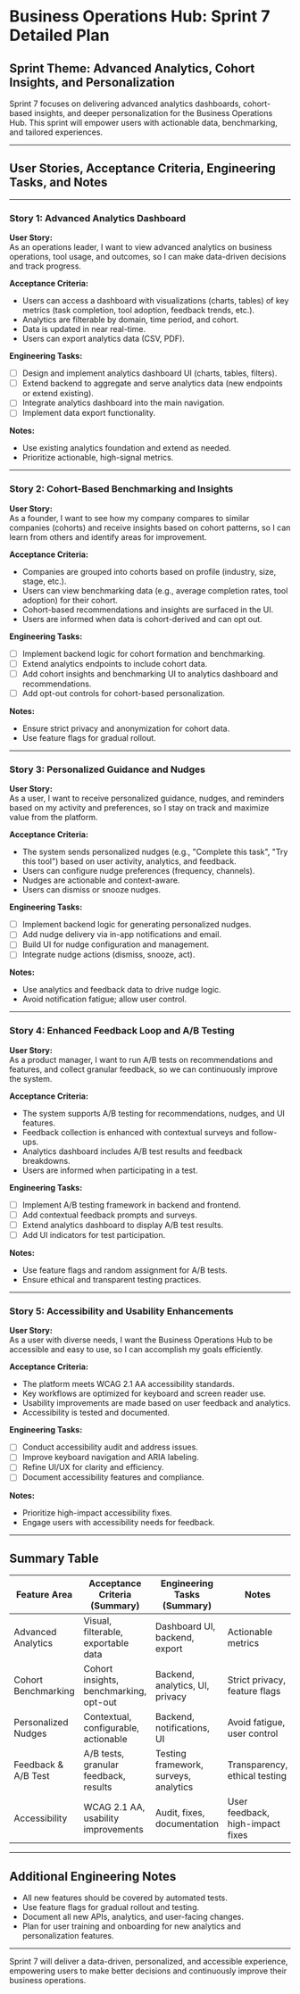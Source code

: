 # Business Operations Hub: Sprint 7 Detailed Plan

## Sprint Theme: Advanced Analytics, Cohort Insights, and Personalization

Sprint 7 focuses on delivering advanced analytics dashboards, cohort-based insights, and deeper personalization for the Business Operations Hub. This sprint will empower users with actionable data, benchmarking, and tailored experiences.

---

## User Stories, Acceptance Criteria, Engineering Tasks, and Notes

---

### **Story 1: Advanced Analytics Dashboard**

**User Story:**  
As an operations leader, I want to view advanced analytics on business operations, tool usage, and outcomes, so I can make data-driven decisions and track progress.

**Acceptance Criteria:**
- Users can access a dashboard with visualizations (charts, tables) of key metrics (task completion, tool adoption, feedback trends, etc.).
- Analytics are filterable by domain, time period, and cohort.
- Data is updated in near real-time.
- Users can export analytics data (CSV, PDF).

**Engineering Tasks:**
- [ ] Design and implement analytics dashboard UI (charts, tables, filters).
- [ ] Extend backend to aggregate and serve analytics data (new endpoints or extend existing).
- [ ] Integrate analytics dashboard into the main navigation.
- [ ] Implement data export functionality.

**Notes:**
- Use existing analytics foundation and extend as needed.
- Prioritize actionable, high-signal metrics.

---

### **Story 2: Cohort-Based Benchmarking and Insights**

**User Story:**  
As a founder, I want to see how my company compares to similar companies (cohorts) and receive insights based on cohort patterns, so I can learn from others and identify areas for improvement.

**Acceptance Criteria:**
- Companies are grouped into cohorts based on profile (industry, size, stage, etc.).
- Users can view benchmarking data (e.g., average completion rates, tool adoption) for their cohort.
- Cohort-based recommendations and insights are surfaced in the UI.
- Users are informed when data is cohort-derived and can opt out.

**Engineering Tasks:**
- [ ] Implement backend logic for cohort formation and benchmarking.
- [ ] Extend analytics endpoints to include cohort data.
- [ ] Add cohort insights and benchmarking UI to analytics dashboard and recommendations.
- [ ] Add opt-out controls for cohort-based personalization.

**Notes:**
- Ensure strict privacy and anonymization for cohort data.
- Use feature flags for gradual rollout.

---

### **Story 3: Personalized Guidance and Nudges**

**User Story:**  
As a user, I want to receive personalized guidance, nudges, and reminders based on my activity and preferences, so I stay on track and maximize value from the platform.

**Acceptance Criteria:**
- The system sends personalized nudges (e.g., "Complete this task", "Try this tool") based on user activity, analytics, and feedback.
- Users can configure nudge preferences (frequency, channels).
- Nudges are actionable and context-aware.
- Users can dismiss or snooze nudges.

**Engineering Tasks:**
- [ ] Implement backend logic for generating personalized nudges.
- [ ] Add nudge delivery via in-app notifications and email.
- [ ] Build UI for nudge configuration and management.
- [ ] Integrate nudge actions (dismiss, snooze, act).

**Notes:**
- Use analytics and feedback data to drive nudge logic.
- Avoid notification fatigue; allow user control.

---

### **Story 4: Enhanced Feedback Loop and A/B Testing**

**User Story:**  
As a product manager, I want to run A/B tests on recommendations and features, and collect granular feedback, so we can continuously improve the system.

**Acceptance Criteria:**
- The system supports A/B testing for recommendations, nudges, and UI features.
- Feedback collection is enhanced with contextual surveys and follow-ups.
- Analytics dashboard includes A/B test results and feedback breakdowns.
- Users are informed when participating in a test.

**Engineering Tasks:**
- [ ] Implement A/B testing framework in backend and frontend.
- [ ] Add contextual feedback prompts and surveys.
- [ ] Extend analytics dashboard to display A/B test results.
- [ ] Add UI indicators for test participation.

**Notes:**
- Use feature flags and random assignment for A/B tests.
- Ensure ethical and transparent testing practices.

---

### **Story 5: Accessibility and Usability Enhancements**

**User Story:**  
As a user with diverse needs, I want the Business Operations Hub to be accessible and easy to use, so I can accomplish my goals efficiently.

**Acceptance Criteria:**
- The platform meets WCAG 2.1 AA accessibility standards.
- Key workflows are optimized for keyboard and screen reader use.
- Usability improvements are made based on user feedback and analytics.
- Accessibility is tested and documented.

**Engineering Tasks:**
- [ ] Conduct accessibility audit and address issues.
- [ ] Improve keyboard navigation and ARIA labeling.
- [ ] Refine UI/UX for clarity and efficiency.
- [ ] Document accessibility features and compliance.

**Notes:**
- Prioritize high-impact accessibility fixes.
- Engage users with accessibility needs for feedback.

---

## Summary Table

| Feature Area         | Acceptance Criteria (Summary)         | Engineering Tasks (Summary)           | Notes                              |
|----------------------|---------------------------------------|---------------------------------------|-------------------------------------|
| Advanced Analytics   | Visual, filterable, exportable data   | Dashboard UI, backend, export         | Actionable metrics                  |
| Cohort Benchmarking  | Cohort insights, benchmarking, opt-out| Backend, analytics, UI, privacy       | Strict privacy, feature flags       |
| Personalized Nudges  | Contextual, configurable, actionable  | Backend, notifications, UI            | Avoid fatigue, user control         |
| Feedback & A/B Test  | A/B tests, granular feedback, results | Testing framework, surveys, analytics | Transparency, ethical testing       |
| Accessibility        | WCAG 2.1 AA, usability improvements   | Audit, fixes, documentation           | User feedback, high-impact fixes    |

---

## Additional Engineering Notes

- All new features should be covered by automated tests.
- Use feature flags for gradual rollout and testing.
- Document all new APIs, analytics, and user-facing changes.
- Plan for user training and onboarding for new analytics and personalization features.

---

Sprint 7 will deliver a data-driven, personalized, and accessible experience, empowering users to make better decisions and continuously improve their business operations.
